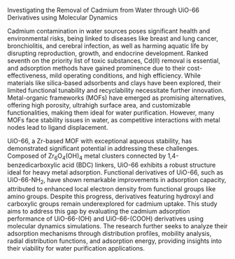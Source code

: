 Investigating the Removal of Cadmium from Water through UiO-66 Derivatives using Molecular Dynamics

Cadmium contamination in water sources poses significant health and environmental risks, being linked to diseases like breast and lung cancer, bronchiolitis, and cerebral infection, as well as harming aquatic life by disrupting reproduction, growth, and endocrine development. Ranked seventh on the priority list of toxic substances, Cd(II) removal is essential, and adsorption methods have gained prominence due to their cost-effectiveness, mild operating conditions, and high efficiency. While materials like silica-based adsorbents and clays have been explored, their limited functional tunability and recyclability necessitate further innovation. Metal-organic frameworks (MOFs) have emerged as promising alternatives, offering high porosity, ultrahigh surface area, and customizable functionalities, making them ideal for water purification. However, many MOFs face stability issues in water, as competitive interactions with metal nodes lead to ligand displacement.

UiO-66, a Zr-based MOF with exceptional aqueous stability, has demonstrated significant potential in addressing these challenges. Composed of Zr<sub>6</sub>O<sub>4</sub>(OH)<sub>4</sub> metal clusters connected by 1,4-benzedicarboxylic acid (BDC) linkers, UiO-66 exhibits a robust structure ideal for heavy metal adsorption. Functional derivatives of UiO-66, such as UiO-66-NH<sub>2</sub>, have shown remarkable improvements in adsorption capacity, attributed to enhanced local electron density from functional groups like amino groups. Despite this progress, derivatives featuring hydroxyl and carboxylic groups remain underexplored for cadmium uptake. This study aims to address this gap by evaluating the cadmium adsorption performance of UiO-66-(OH) and UiO-66-(COOH) derivatives using molecular dynamics simulations. The research further seeks to analyze their adsorption mechanisms through distribution profiles, mobility analysis, radial distribution functions, and adsorption energy, providing insights into their viability for water purification applications.

